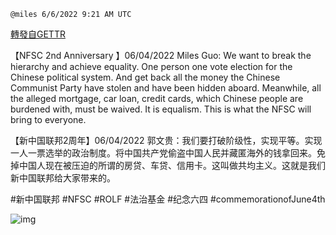 
`@miles 6/6/2022 9:21 AM UTC`

[轉發自GETTR](https://gettr.com/post/p1cw2ow363f)

【NFSC 2nd Anniversary 】06/04/2022 Miles Guo: We want to break the hierarchy and achieve equality. One person one vote election for the Chinese political system. And get back all the money the Chinese Communist Party have stolen and have been hidden aboard.  Meanwhile, all the alleged mortgage, car loan, credit cards, which Chinese people are burdened with, must be waived. It is equalism. This is what the NFSC will bring to everyone.

【新中国联邦2周年】06/04/2022 郭文贵：我们要打破阶级性，实现平等。实现一人一票选举的政治制度。将中国共产党偷盗中国人民并藏匿海外的钱拿回来。免掉中国人现在被压迫的所谓的房贷、车贷、信用卡。这叫做共均主义。这就是我们新中国联邦给大家带来的。

#新中国联邦 #NFSC  #ROLF #法治基金 #纪念六四 #commemorationofJune4th

![img](https://media.gettr.com/group38/getter/2022/06/06/09/44fc2d57-ab55-6a7d-af79-3673b4a9c31f/out.jpg)
